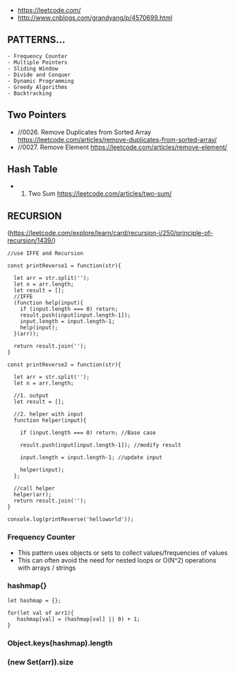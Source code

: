 - https://leetcode.com/
- http://www.cnblogs.com/grandyang/p/4570699.html

## PATTERNS...

    - Frequency Counter
    - Multiple Pointers
    - Sliding Window
    - Divide and Conquer
    - Dynamic Programming
    - Greedy Algorithms
    - Backtracking
  
## Two Pointers

- //0026. Remove Duplicates from Sorted Array
https://leetcode.com/articles/remove-duplicates-from-sorted-array/
- //0027. Remove Element
https://leetcode.com/articles/remove-element/

## Hash Table
- 0001. Two Sum
https://leetcode.com/articles/two-sum/

## RECURSION
(https://leetcode.com/explore/learn/card/recursion-i/250/principle-of-recursion/1439/)
```
//use IFFE and Recursion

const printReverse1 = function(str){  
  
  let arr = str.split(''); 
  let n = arr.length; 
  let result = [];
  //IFFE
  (function help(input){  
    if (input.length === 0) return; 
    result.push(input[input.length-1]);
    input.length = input.length-1; 
    help(input); 
  }(arr));
  
  return result.join('');
}

const printReverse2 = function(str){ 
 
  let arr = str.split(''); 
  let n = arr.length; 

  //1. output
  let result = [];

  //2. helper with input
  function helper(input){  

    if (input.length === 0) return; //Base case

    result.push(input[input.length-1]); //modify result

    input.length = input.length-1; //update input

    helper(input); 
  };
  
  //call helper
  helper(arr);  
  return result.join('');
}

console.log(printReverse('helloworld'));

```

### Frequency Counter
- This pattern uses objects or sets to collect values/frequencies of values
- This can often avoid the need for nested loops or O(N^2) operations with arrays / strings

    
###  hashmap{}
```
let hashmap = {}; 

for(let val of arr1){
   hashmap[val] = (hashmap[val] || 0) + 1;
}

```
###  Object.keys(hashmap).length
###  (new Set(arr)).size

